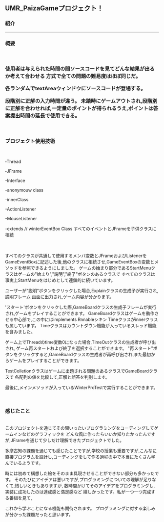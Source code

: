 <h2>UMR_PaizaGameプロジェクト！</h2>

<h3>紹介</h3>
<hr>
<h3>概要<h3>
<br>

<p>使用者は与えられた時間の間ソースコードを見てどんな結果が出るか考えて合わせる
方式で全ての問題の難易度はほぼ同じだ。</p>
<p>各ランダムでtextAreaウィンドウにソースコードが登場する。</p>
<p>段階別に正解の入力時間が違う。 未踏時にゲームアウトされ,段階別に正解を合わせれば,一定量のポイントが得られるうえ,ポイントは答案提出時間の延長で使用できる。
</p>
<br>
<h3>プロジェクト使用技術</h3>
<br>
<p>‐Thread</p>
<p>‐JFrame</p>
<p>-Interface</p>
<p>-anonymouw class</p>
<p>-innerClass</p>
<p>-ActionListener</p>
<p>-MouseListener</p>
<p>-extends // winterEventBox Class すべてのイベントとJFrameを子供クラスに相続</p>
<br>
<h3クラス抽象化内容(UML)</h3>
<br>
すべてのクラスが共通して使用するメンバ変数とJFrameおよびListenerをGameEventBoxに記述した後,他のクラスに相続させ,GameEventBoxの変数とメソッドを参照できるようにしました。
ゲームの始まり部分であるStartMenuクラスはゲームの"始まり","説明","終了"ボタンのあるクラスで
すべてのクラスは事実上StartMenuをはじめとして連鎖的に続いています。

ユーザーが"説明"ボタンをクリックした場合,Explainクラスの生成子が実行され,説明フレーム 
画面に出力され,ゲーム内容が分かります。

'スタート'ボタンをクリックした際,GameBoardクラスの生成子フレームが実行され,ゲームをプレイすることができます。 GameBoardクラスはゲームを動作させる中心部で,この中にはimplements Rnnableシキン Timeクラスがinnerクラスも属しています。 Timeクラスはカウントダウン機能が入っているスレッド機能を含みました。

ゲーム上でThreadのtime変数0になった場合,TimeOutクラスの生成者が呼び出され, 
ゲーム再スタートおよび終了を選択することができます。 "再スタート"ボタンをクリックすると,GameBoardクラスの生成者が再呼び出され,また最初からゲームをプレイすることができます。

TestColletionクラスはゲームに出題される問題のあるクラスでGameBoardクラスで 
各配列の値を比較して,正解と誤答を判別します。

最後に,メインメソッドが入っているWinterProTestで実行することができます。

<br>
<h3>感じたこと</h3>
<br>
このプロジェクトを通じてその間いったいプログラミングをコーディングしてゲームインなどのグラフィックを 
どんな風に作ったらいいか知りたかったんですが,JFrameを通じて少しだけ理解できたプロジェクトでした。 

多摩古知の課題を通じても感じたことですが,学校の授業も重要ですが,こんなに直接プログラムを設計し,コーディングをして作る過程の中で本当にたくさん学んでいるようです。

時には初めて構想した絵をそのまま具現させることができない部分も多かったです。
そのたびにアイデアは悪いですが,プログラミングについての理解が足りなくて,惜しいときもありますが, 
数時間かけてそのアイデアをプログラミングし,実装に成功したのは達成感と満足感など 
嬉しかったです。私が一つ一つ完成する番組を見て, 

これから学ぶことになる機能も期待されます。 プログラミングに対する楽しみが分かった課題だったと思います。
